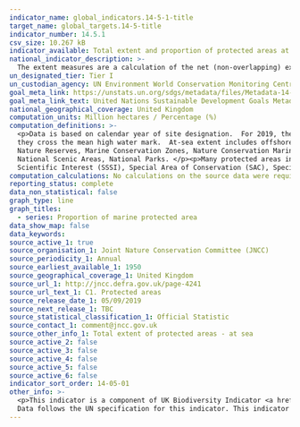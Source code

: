 ```yaml
---
indicator_name: global_indicators.14-5-1-title
target_name: global_targets.14-5-title
indicator_number: 14.5.1
csv_size: 10.267 kB
indicator_available: Total extent and proportion of protected areas at sea
national_indicator_description: >-
  The extent measures are a calculation of the net (non-overlapping) extent of protected areas using mean high water as the boundary between the at-sea and on-land measures. The proportion measures are a percentage of UK marine extent contained within marine protected areas.
un_designated_tier: Tier I
un_custodian_agency: UN Environment World Conservation Monitoring Centre (UNEP-WCMC), BirdLife International (BLI), International Union for Conservation of Nature (IUCN)
goal_meta_link: https://unstats.un.org/sdgs/metadata/files/Metadata-14-05-01.pdf
goal_meta_link_text: United Nations Sustainable Development Goals Metadata (PDF 293 KB)
national_geographical_coverage: United Kingdom
computation_units: Million hectares / Percentage (%)
computation_definitions: >-
  <p>Data is based on calendar year of site designation.  For 2019, the data cut-off is 31 May.</p><p>The boundary between protected areas on-land and at-sea is mean high water (mean high water spring in Scotland).  Coastal sites in the indicator are split between ‘on-land’ and ‘at-sea’ if
  they cross the mean high water mark.  At-sea extent includes offshore marine protected areas out to the limit of the UK continental shelf.</p><p>Extent is based on the following site designations - Areas of Special Scientific Interest, Sites of Special Scientific Interest, National
  Nature Reserves, Marine Conservation Zones, Nature Conservation Marine Protected Areas, Ramsar Sites, Special Areas of Conservation (including candidate Special Areas of Conservation and Sites of Community Importance), Special Protection Areas, Areas of Outstanding Natural Beauty,
  National Scenic Areas, National Parks. </p><p>Many protected areas in the UK cover the same physical parcels of land, but for different reasons; as a result the designation types can overlap.  For example, it is possible for an individual site to be designated as a Site of Special
  Scientific Interest (SSSI), Special Area of Conservation (SAC), Special Protection Area (SPA), Ramsar site and National Nature Reserve (NNR), and could also be part of a National Park, an AONB (Areas of Outstanding Natural Beauty) or National Scenic Area (NSA).</p>
computation_calculations: No calculations on the source data were required. See <a href='https://jncc.gov.uk/our-work/ukbi-c1-protected-areas/'>C1. Protected Areas</a> for more information on methodology.
reporting_status: complete
data_non_statistical: false
graph_type: line
graph_titles:
  - series: Proportion of marine protected area
data_show_map: false
data_keywords:
source_active_1: true
source_organisation_1: Joint Nature Conservation Committee (JNCC)
source_periodicity_1: Annual
source_earliest_available_1: 1950
source_geographical_coverage_1: United Kingdom
source_url_1: http://jncc.defra.gov.uk/page-4241
source_url_text_1: C1. Protected areas
source_release_date_1: 05/09/2019
source_next_release_1: TBC
source_statistical_classification_1: Official Statistic
source_contact_1: comment@jncc.gov.uk
source_other_info_1: Total extent of protected areas - at sea
source_active_2: false
source_active_3: false
source_active_4: false
source_active_5: false
source_active_6: false
indicator_sort_order: 14-05-01
other_info: >-
  <p>This indicator is a component of UK Biodiversity Indicator <a href="http://jncc.defra.gov.uk/page-4241">  C1. Protected areas</a> which comprises two additional measures, 'Total extent of protected areas - on-land', and 'Condition of Areas / Sites of Special Scientific Interest'.</p>
  Data follows the UN specification for this indicator. This indicator has been identified in collaboration with topic experts.
---
```

